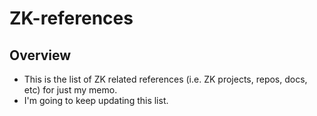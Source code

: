 # ZK-references

## Overview
- This is the list of ZK related references (i.e. ZK projects, repos, docs, etc) for just my memo.
- I'm going to keep updating this list.
